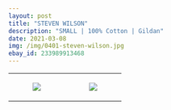 ```yaml
---
layout: post
title: "STEVEN WILSON"
description: "SMALL | 100% Cotton | Gildan"
date: 2021-03-08
img: /img/0401-steven-wilson.jpg
ebay_id: 233989913468
---
```




<table style="width:100%;"><tr><td style="vertical-align:top;">
      <figure class="tmblr-full" data-orig-height="2048" data-orig-width="1365" data-orig-src="https://concertshirts.netlify.app/shirts/0401/0401-01.jpg"><img src="https://64.media.tumblr.com/dae7bf87ecc557c09dea322d628171c5/c5aa4d9c466dabde-12/s540x810/1b5c917498217f17a46be11307b4dd8286cbd181.jpg" data-orig-height="2048" data-orig-width="1365" data-orig-src="https://concertshirts.netlify.app/shirts/0401/0401-01.jpg"/></figure></td>
    <td style="vertical-align:top;">
      <figure class="tmblr-full" data-orig-height="2048" data-orig-width="1365" data-orig-src="https://concertshirts.netlify.app/shirts/0401/0401-02.jpg"><img src="https://64.media.tumblr.com/2afaaab405c3bf8362b4823cb4369aca/c5aa4d9c466dabde-63/s540x810/40980b911d6aa28aa0c7f5bbb0c6f373ecb11309.jpg" data-orig-height="2048" data-orig-width="1365" data-orig-src="https://concertshirts.netlify.app/shirts/0401/0401-02.jpg"/></figure></td>
  </tr></table>
